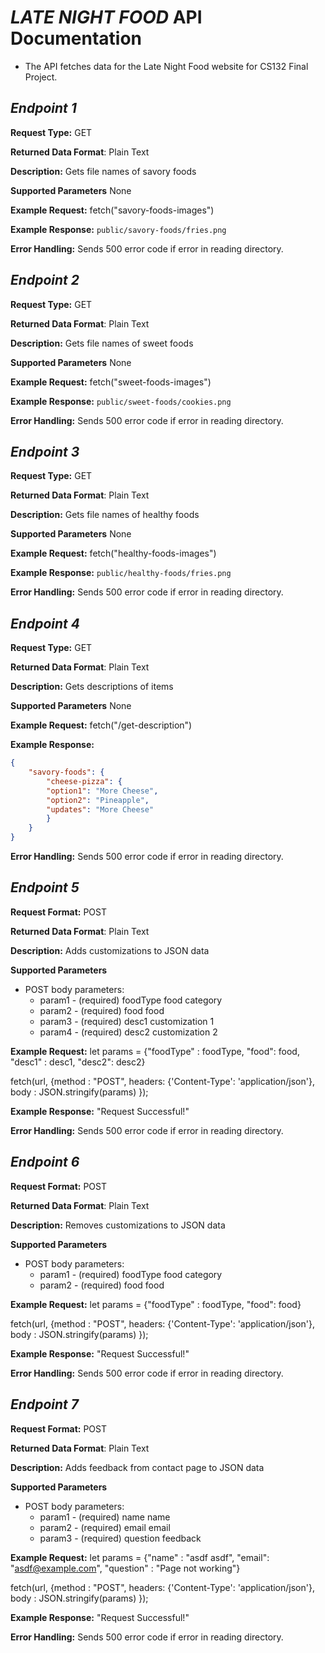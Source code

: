 # *LATE NIGHT FOOD* API Documentation
* The API fetches data for the Late Night Food website for CS132 Final Project.

## *Endpoint 1*
**Request Type:** GET

**Returned Data Format**: Plain Text

**Description:** Gets file names of savory foods

**Supported Parameters** None

**Example Request:** fetch("savory-foods-images")

**Example Response:**
```public/savory-foods/fries.png```

**Error Handling:**
Sends 500 error code if error in reading directory.

## *Endpoint 2*
**Request Type:** GET

**Returned Data Format**: Plain Text

**Description:** Gets file names of sweet foods

**Supported Parameters** None

**Example Request:** fetch("sweet-foods-images")

**Example Response:**
```public/sweet-foods/cookies.png```

**Error Handling:**
Sends 500 error code if error in reading directory.

## *Endpoint 3*
**Request Type:** GET

**Returned Data Format**: Plain Text

**Description:** Gets file names of healthy foods

**Supported Parameters** None

**Example Request:** fetch("healthy-foods-images")

**Example Response:**
```public/healthy-foods/fries.png```

**Error Handling:**
Sends 500 error code if error in reading directory.

## *Endpoint 4*
**Request Type:** GET

**Returned Data Format**: Plain Text

**Description:** Gets descriptions of items

**Supported Parameters** None

**Example Request:** fetch("/get-description")

**Example Response:**
```json
{
    "savory-foods": {
        "cheese-pizza": {
        "option1": "More Cheese",
        "option2": "Pineapple",
        "updates": "More Cheese"
        }
    }
}
```

**Error Handling:**
Sends 500 error code if error in reading directory.

## *Endpoint 5*
**Request Format:** POST

**Returned Data Format**: Plain Text

**Description:** Adds customizations to JSON data

**Supported Parameters**
* POST body parameters:
    * param1 - (required) foodType food category
    * param2 - (required) food food
    * param3 - (required) desc1 customization 1
    * param4 - (required) desc2 customization 2
    
**Example Request:** 
let params = {"foodType" : foodType, 
                    "food": food, 
                    "desc1" : desc1,
                    "desc2": desc2}

fetch(url, {method : "POST", 
            headers: {'Content-Type':         'application/json'},
            body : JSON.stringify(params) });

**Example Response:** "Request Successful!"

**Error Handling:**
Sends 500 error code if error in reading directory.

## *Endpoint 6*
**Request Format:** POST

**Returned Data Format**: Plain Text

**Description:** Removes customizations to JSON data

**Supported Parameters**
* POST body parameters:
    * param1 - (required) foodType food category
    * param2 - (required) food food
    
**Example Request:** 
let params = {"foodType" : foodType, 
                    "food": food}

fetch(url, {method : "POST", 
            headers: {'Content-Type':         'application/json'},
            body : JSON.stringify(params) });

**Example Response:** "Request Successful!"

**Error Handling:**
Sends 500 error code if error in reading directory.

## *Endpoint 7*
**Request Format:** POST

**Returned Data Format**: Plain Text

**Description:** Adds feedback from contact page to JSON data

**Supported Parameters**
* POST body parameters:
    * param1 - (required) name name
    * param2 - (required) email email
    * param3 - (required) question feedback
    
**Example Request:** 
let params = {"name" : "asdf asdf", 
              "email": "asdf@example.com", 
              "question" : "Page not working"}

fetch(url, {method : "POST", 
            headers: {'Content-Type':         'application/json'},
            body : JSON.stringify(params) });

**Example Response:** "Request Successful!"

**Error Handling:**
Sends 500 error code if error in reading directory.